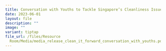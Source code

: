 ```yaml
---
title: Conversation with Youths to Tackle Singapore’s Cleanliness Issues
date: 2023-06-01
layout: file
description: ""
image: ""
variant: tiptap
file_url: /files/Resource
  Room/Media/media_release_clean_it_forward_conversation_with_youths.pdf
---
```

